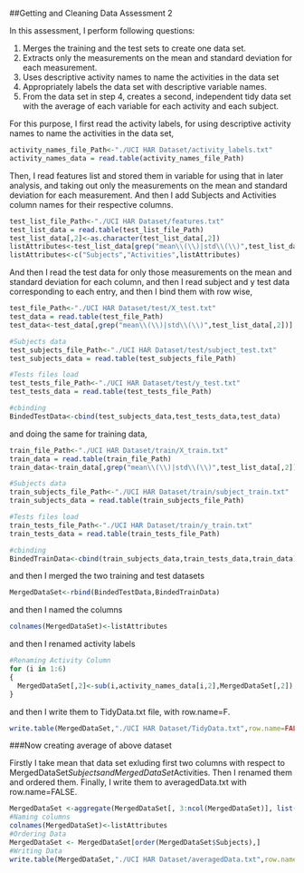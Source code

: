 ##Getting and Cleaning Data Assessment 2

In this assessment, I perform following questions:  

1. Merges the training and the test sets to create one data set.   
2. Extracts only the measurements on the mean and standard deviation for each measurement.     
3. Uses descriptive activity names to name the activities in the data set    
4. Appropriately labels the data set with descriptive variable names.      
5. From the data set in step 4, creates a second, independent tidy data set with the average of            each variable for each activity and each subject.      

For this purpose, I first read the activity labels, for using descriptive activity names to name the activities in the data set,

```r
activity_names_file_Path<-"./UCI HAR Dataset/activity_labels.txt"
activity_names_data = read.table(activity_names_file_Path)
```

Then, I read features list and stored them in variable for using that in later analysis, and taking out only the measurements on the mean and standard deviation for each measurement. And then I add Subjects and Activities column names for their respective columns. 


```r
test_list_file_Path<-"./UCI HAR Dataset/features.txt"
test_list_data = read.table(test_list_file_Path)
test_list_data[,2]<-as.character(test_list_data[,2])
listAttributes<-test_list_data[grep("mean\\(\\)|std\\(\\)",test_list_data[,2]),2]
listAttributes<-c("Subjects","Activities",listAttributes)
```

And then I read the test data for only those measurements on the mean and standard deviation for each column, and then I read subject and y test data corresponding to each entry, and then I bind them with row wise,

```r
test_file_Path<-"./UCI HAR Dataset/test/X_test.txt"
test_data = read.table(test_file_Path)
test_data<-test_data[,grep("mean\\(\\)|std\\(\\)",test_list_data[,2])]

#Subjects data 
test_subjects_file_Path<-"./UCI HAR Dataset/test/subject_test.txt"
test_subjects_data = read.table(test_subjects_file_Path)

#Tests files load
test_tests_file_Path<-"./UCI HAR Dataset/test/y_test.txt"
test_tests_data = read.table(test_tests_file_Path)

#cbinding
BindedTestData<-cbind(test_subjects_data,test_tests_data,test_data)
```

and doing the same for training data,

```r
train_file_Path<-"./UCI HAR Dataset/train/X_train.txt"
train_data = read.table(train_file_Path)
train_data<-train_data[,grep("mean\\(\\)|std\\(\\)",test_list_data[,2])]

#Subjects data 
train_subjects_file_Path<-"./UCI HAR Dataset/train/subject_train.txt"
train_subjects_data = read.table(train_subjects_file_Path)

#Tests files load
train_tests_file_Path<-"./UCI HAR Dataset/train/y_train.txt"
train_tests_data = read.table(train_tests_file_Path)

#cbinding
BindedTrainData<-cbind(train_subjects_data,train_tests_data,train_data)
```

and then I merged the two training and test datasets

```r
MergedDataSet<-rbind(BindedTestData,BindedTrainData)
```

and then I named the columns


```r
colnames(MergedDataSet)<-listAttributes
```

and then I renamed activity labels

```r
#Renaming Activity Column
for (i in 1:6)
{
  MergedDataSet[,2]<-sub(i,activity_names_data[i,2],MergedDataSet[,2])
}
```

and then I write them to TidyData.txt file, with row.name=F.

```r
write.table(MergedDataSet,"./UCI HAR Dataset/TidyData.txt",row.name=FALSE)
```

###Now creating average of above dataset

Firstly I take mean that data set exluding first two columns with respect to MergedDataSet$Subjects and MergedDataSet$Activities. Then I renamed them and ordered them. Finally, I write them to averagedData.txt with row.name=FALSE.
    

```r
MergedDataSet <-aggregate(MergedDataSet[, 3:ncol(MergedDataSet)], list(MergedDataSet$Subjects,MergedDataSet$Activities), mean);
#Naming columns
colnames(MergedDataSet)<-listAttributes
#Ordering Data
MergedDataSet <- MergedDataSet[order(MergedDataSet$Subjects),]
#Writing Data
write.table(MergedDataSet,"./UCI HAR Dataset/averagedData.txt",row.name=FALSE)
```
